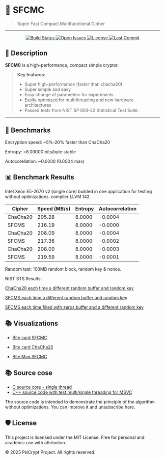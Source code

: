 # 🚀 SFCMC

> Super Fast Compact Multifunctional Cipher

---

<p align="center">
  <a href="https://github.com/PsiCrypt/SFC_MC/actions">
    <img src="https://img.shields.io/badge/build-passing-brightgreen.svg?style=for-the-badge" alt="Build Status">
  </a>
  <a href="https://github.com/PsiCrypt/SFC_MC/issues">
    <img src="https://img.shields.io/github/issues-raw/PsiCrypt/SFC_MC?style=for-the-badge" alt="Open Issues">
  </a>
  <a href="https://github.com/PsiCrypt/SFC_MC/blob/main/LICENSE">
    <img src="https://img.shields.io/badge/license-MIT-blue.svg?style=for-the-badge" alt="License">
  </a>
  <a href="https://github.com/PsiCrypt/SFC_MC">
    <img src="https://img.shields.io/github/last-commit/PsiCrypt/SFC_MC?style=for-the-badge" alt="Last Commit">
  </a>
</p>

## 📖 Description

**SFCMC** is a high-performance, compact simple cryptor.  

> **Key features:**
> - Super high-performance (faster than chacha20)
> - Super simple and easy
> - Easy change of parameters for experiments
> - Easily optimized for multithreading and new hardware architectures
> - Passed tests from NIST SP 800-22 Statistical Test Suite.

---

## 🧪 Benchmarks
Encryption speed: ~5%-20% faster than ChaCha20

Entropy: =8.00000 bits/byte stable

Autocorellation: ~0.0000  (0.0004 max)

## 📊 Benchmark Results
Intel Xeon E5-2670 v2 (single core)
builded in one application for testing without optimizations. compiler LLVM 142

<table>
  <thead>
    <tr>
      <th>Cipher</th>
      <th>Speed (MB/s)</th>
      <th>Entropy</th>
      <th>Autocorrelation</th>
    </tr>
  </thead>
  <tbody>
    <tr>
      <td>ChaCha20</td>
      <td>205.28</td>
      <td>8.0000</td>
      <td>-0.0004</td>
    </tr>
    <tr>
      <td>SFCMS</td>
      <td>216.19</td>
      <td>8.0000</td>
      <td>-0.0000</td>
    </tr>
    <tr>
      <td>ChaCha20</td>
      <td>208.09</td>
      <td>8.0000</td>
      <td>-0.0004</td>
    </tr>
    <tr>
      <td>SFCMS</td>
      <td>217.36</td>
      <td>8.0000</td>
      <td>-0.0002</td>
    </tr>
    <tr>
      <td>ChaCha20</td>
      <td>208.00</td>
      <td>8.0000</td>
      <td>-0.0003</td>
    </tr>
    <tr>
      <td>SFCMS</td>
      <td>219.59</td>
      <td>8.0000</td>
      <td>-0.0001</td>
    </tr>
  </tbody>
</table>


Random test: 100MB random block, random key & nonce.


NIST STS Results:

[ChaCha20 each time a different random buffer and random key](Results/chachaRND.txt)

[SFCMS each time a different random buffer and random key](Results/SFCMC_RND.txt)

[SFCMS each time filled with zeros buffer and a different random key](Results/SFCMC_0.txt)


## 📚 Visualizations 

- [Bite card SFCMC](https://github.com/PsiCrypt/SFC_MC/blob/main/Img/CFCMC.png)

- [Bite card ChaCha20](https://github.com/PsiCrypt/SFC_MC/blob/main/Img/ChaCha20.png)

- [Bite Map SFCMC](https://github.com/PsiCrypt/SFC_MC/blob/main/Img/SFCMC_bitmap.png)

## 📚 Source cose
- [C source core - single thread](https://github.com/PsiCrypt/SFC_MC/blob/main/src/sfcmc.c)
- [C++ source code with test multi/single threading for MSVC](https://github.com/PsiCrypt/SFC_MC/tree/main/src/MSVC)

The source code is intended to demonstrate the principle of the algorithm without optimizations. You can improve it and unsubscribe here.

## 🛡 License
This project is licensed under the MIT License.
Free for personal and academic use with attribution.

© 2025 PsiCrypt Project. All rights reserved.



